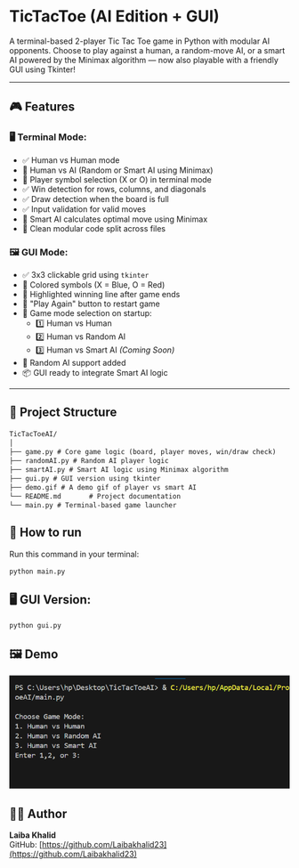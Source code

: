 # TicTacToe (AI Edition + GUI)

A terminal-based 2-player Tic Tac Toe game in Python with modular AI opponents. Choose to play against a human, a random-move AI, or a smart AI powered by the Minimax algorithm — now also playable with a friendly GUI using Tkinter!

---

## 🎮 Features

### 🖥️ Terminal Mode:
- ✅ Human vs Human mode 
- 🤖 Human vs AI (Random or Smart AI using Minimax)   
- 🧩 Player symbol selection (X or O) in terminal mode 
- ✅ Win detection for rows, columns, and diagonals  
- ✅ Draw detection when the board is full  
- ✅ Input validation for valid moves  
- 🧠 Smart AI calculates optimal move using Minimax 
- 🎯 Clean modular code split across files  

### 🖼️ GUI Mode:
- ✅ 3x3 clickable grid using `tkinter`
- 🎨 Colored symbols (X = Blue, O = Red)
- 🌈 Highlighted winning line after game ends  
- 🔁 "Play Again" button to restart game  
- 🧠 Game mode selection on startup:
  - 1️⃣ Human vs Human  
  - 2️⃣ Human vs Random AI  
  - 3️⃣ Human vs Smart AI *(Coming Soon)*  
- 🤖 Random AI support added  
- 📦 GUI ready to integrate Smart AI logic
---

## 📁 Project Structure
```
TicTacToeAI/
│
├── game.py # Core game logic (board, player moves, win/draw check)
├── randomAI.py # Random AI player logic
├── smartAI.py # Smart AI logic using Minimax algorithm
├── gui.py # GUI version using tkinter
├── demo.gif # A demo gif of player vs smart AI
└── README.md       # Project documentation
└── main.py # Terminal-based game launcher
```

## 🔧 How to run
Run this command in your terminal:
```
python main.py
```
## 🖥 GUI Version:
```
python gui.py
```
## 🖼️ Demo

![Tic Tac Toe Demo](demo.gif)

## 👩‍💻 Author

**Laiba Khalid**  
GitHub: [https://github.com/Laibakhalid23](https://github.com/Laibakhalid23)
